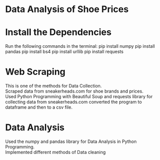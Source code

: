 # Data Analysis of Shoe Prices

# Install the Dependencies
Run the following commands in the terminal:
pip install numpy
pip install pandas
pip install bs4
pip install urllib
pip install requests

# Web Scraping
This is one of the methods for Data Collection.  
Scraped data from sneakerheads.com for shoe brands and prices.  
Used Python Programming with Beautiful Soup and requests library for collecting data from sneakerheads.com
converted the program to dataframe and then to a csv file.

# Data Analysis
Used the numpy and pandas library for Data Analysis in Python Programming.  
Implemented different methods of Data cleaning
